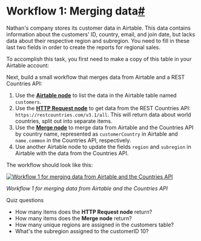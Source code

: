 [](https://github.com/n8n-io/n8n-docs/edit/main/docs/courses/level-two/chapter-5/chapter-5.1.md "Edit this page")

# Workflow 1: Merging data[#](#workflow-1-merging-data "Permanent link")

Nathan's company stores its customer data in Airtable. This data contains information about the customers' ID, country, email, and join date, but lacks data about their respective region and subregion. You need to fill in these last two fields in order to create the reports for regional sales.

To accomplish this task, you first need to make a copy of this table in your Airtable account:

Next, build a small workflow that merges data from Airtable and a REST Countries API:

1.  Use the [**Airtable node**](../../../../integrations/builtin/app-nodes/n8n-nodes-base.airtable/) to list the data in the Airtable table named `customers`.
2.  Use the [**HTTP Request node**](../../../../integrations/builtin/core-nodes/n8n-nodes-base.httprequest/) to get data from the REST Countries API: `https://restcountries.com/v3.1/all`. This will return data about world countries, split out into separate items.
3.  Use the [**Merge node**](../../../../integrations/builtin/core-nodes/n8n-nodes-base.merge/) to merge data from Airtable and the Countries API by country name, represented as `customerCountry` in Airtable and `name.common` in the Countries API, respectively.
4.  Use another Airtable node to update the fields `region` and `subregion` in Airtable with the data from the Countries API.

The workflow should look like this:

[![Workflow 1 for merging data from Airtable and the Countries API](/_images/courses/level-two/chapter-five/workflow1.png)](https://docs.n8n.io/_images/courses/level-two/chapter-five/workflow1.png)

_Workflow 1 for merging data from Airtable and the Countries API_

Quiz questions

*   How many items does the **HTTP Request node** return?
*   How many items does the **Merge node** return?
*   How many unique regions are assigned in the customers table?
*   What's the subregion assigned to the customerID 10?